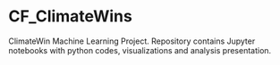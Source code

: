 # CF_ClimateWins
ClimateWin Machine Learning Project. Repository contains Jupyter notebooks with python codes, visualizations and analysis presentation.
